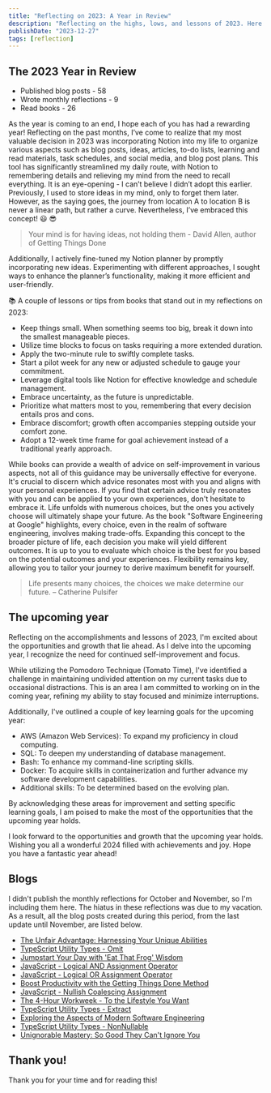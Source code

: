 ```yaml
---
title: "Reflecting on 2023: A Year in Review"
description: "Reflecting on the highs, lows, and lessons of 2023. Here's to a wonderful 2024 ahead!"
publishDate: "2023-12-27"
tags: [reflection]
---
```


## The 2023 Year in Review

- Published blog posts - 58
- Wrote monthly reflections - 9
- Read books - 26

As the year is coming to an end, I hope each of you has had a rewarding year! Reflecting on the past months, I’ve come to realize that my most valuable decision in 2023 was incorporating Notion into my life to organize various aspects such as blog posts, ideas, articles, to-do lists, learning and read materials, task schedules, and social media, and blog post plans. This tool has significantly streamlined my daily route, with Notion to remembering details and relieving my mind from the need to recall everything. It is an eye-opening - I can’t believe I didn’t adopt this earlier. Previously, I used to store ideas in my mind, only to forget them later. However, as the saying goes, the journey from location A to location B is never a linear path, but rather a curve. Nevertheless, I’ve embraced this concept! 😃 😎

> Your mind is for having ideas, not holding them - David Allen, author of Getting Things Done

Additionally, I actively fine-tuned my Notion planner by promptly incorporating new ideas. Experimenting with different approaches, I sought ways to enhance the planner’s functionality, making it more efficient and user-friendly.

📚 A couple of lessons or tips from books that stand out in my reflections on 2023:

- Keep things small. When something seems too big, break it down into the smallest manageable pieces.
- Utilize time blocks to focus on tasks requiring a more extended duration.
- Apply the two-minute rule to swiftly complete tasks.
- Start a pilot week for any new or adjusted schedule to gauge your commitment.
- Leverage digital tools like Notion for effective knowledge and schedule management.
- Embrace uncertainty, as the future is unpredictable.
- Prioritize what matters most to you, remembering that every decision entails pros and cons.
- Embrace discomfort; growth often accompanies stepping outside your comfort zone.
- Adopt a 12-week time frame for goal achievement instead of a traditional yearly approach.

While books can provide a wealth of advice on self-improvement in various aspects, not all of this guidance may be universally effective for everyone. It's crucial to discern which advice resonates most with you and aligns with your personal experiences. If you find that certain advice truly resonates with you and can be applied to your own experiences, don't hesitate to embrace it. Life unfolds with numerous choices, but the ones you actively choose will ultimately shape your future. As the book "Software Engineering at Google" highlights, every choice, even in the realm of software engineering, involves making trade-offs. Expanding this concept to the broader picture of life, each decision you make will yield different outcomes. It is up to you to evaluate which choice is the best for you based on the potential outcomes and your experiences. Flexibility remains key, allowing you to tailor your journey to derive maximum benefit for yourself.

> Life presents many choices, the choices we make determine our future. – Catherine Pulsifer

## **The upcoming year**

Reflecting on the accomplishments and lessons of 2023, I'm excited about the opportunities and growth that lie ahead. As I delve into the upcoming year, I recognize the need for continued self-improvement and focus.

While utilizing the Pomodoro Technique (Tomato Time), I've identified a challenge in maintaining undivided attention on my current tasks due to occasional distractions. This is an area I am committed to working on in the coming year, refining my ability to stay focused and minimize interruptions.

Additionally, I've outlined a couple of key learning goals for the upcoming year:

- AWS (Amazon Web Services): To expand my proficiency in cloud computing.
- SQL: To deepen my understanding of database management.
- Bash: To enhance my command-line scripting skills.
- Docker: To acquire skills in containerization and further advance my software development capabilities.
- Additional skills: To be determined based on the evolving plan.

By acknowledging these areas for improvement and setting specific learning goals, I am poised to make the most of the opportunities that the upcoming year holds.

I look forward to the opportunities and growth that the upcoming year holds. Wishing you all a wonderful 2024 filled with achievements and joy. Hope you have a fantastic year ahead!

## Blogs

I didn't publish the monthly reflections for October and November, so I'm including them here. The hiatus in these reflections was due to my vacation. As a result, all the blog posts created during this period, from the last update until November, are listed below.

- [The Unfair Advantage: Harnessing Your Unique Abilities](https://victoriacheng15.vercel.app/posts/the-unfair-advantage-harnessing-your-unique-abilities)
- [TypeScript Utility Types - Omit](https://victoriacheng15.vercel.app/posts/typescript-utility-types-omit)
- [Jumpstart Your Day with 'Eat That Frog' Wisdom](https://victoriacheng15.vercel.app/posts/jumpstart-your-day-with-eat-that-frog-wisdom)
- [JavaScript - Logical AND Assignment Operator](https://victoriacheng15.vercel.app/posts/javascript-logical-and-assignment-operator)
- [JavaScript - Logical OR Assignment Operator](https://victoriacheng15.vercel.app/posts/javascript-logical-or-assignment-operator)
- [Boost Productivity with the Getting Things Done Method](https://victoriacheng15.vercel.app/posts/boost-productivity-with-the-getting-things-done-method)
- [JavaScript - Nullish Coalescing Assignment](https://victoriacheng15.vercel.app/posts/javascript-nullish-coalescing-assignment)
- [The 4-Hour Workweek - To the Lifestyle You Want](https://victoriacheng15.vercel.app/posts/the-hour-workweek-to-the-lifestyle-you-want)
- [TypeScript Utility Types - Extract](https://victoriacheng15.vercel.app/posts/typescript-utility-types-extract)
- [Exploring the Aspects of Modern Software Engineering](https://victoriacheng15.vercel.app/posts/exploring-the-aspects-of-modern-software-engineering)
- [TypeScript Utility Types - NonNullable](https://victoriacheng15.vercel.app/posts/typescript-utility-types-nonnullable)
- [Unignorable Mastery: So Good They Can't Ignore You](https://victoriacheng15.vercel.app/posts/unignorable-mastery-so-good-they-cant-ignore-you)

## Thank you!

Thank you for your time and for reading this!
